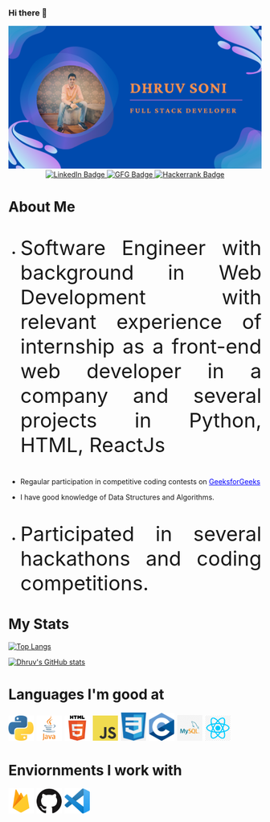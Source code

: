 ### Hi there 👋

<!--
**Dhruv100ni/Dhruv100ni** is a ✨ _special_ ✨ repository because its `README.md` (this file) appears on your GitHub profile.

Here are some ideas to get you started:

- 🔭 I’m currently working on ...
- 🌱 I’m currently learning ...
- 👯 I’m looking to collaborate on ...
- 🤔 I’m looking for help with ...
- 💬 Ask me about ...
- 📫 How to reach me: ...
- 😄 Pronouns: ...
- ⚡ Fun fact: ...
-->

<img src="github-header-image1.png" />

<div align="center" id="badges">
  <a href="https://www.linkedin.com/in/dhruv100ni/">
    <img src="https://img.shields.io/badge/LinkedIn-blue?style=for-the-badge&logo=linkedin&logoColor=white" alt="LinkedIn Badge"/>
  </a>
  
  <a href="https://auth.geeksforgeeks.org/user/dhruvsoni2/practice">
    <img src="https://img.shields.io/badge/GeeksforGeeks-gray?style=for-the-badge&logo=geeksforgeeks&logoColor=35914c" alt="GFG Badge"/>
  </a>
  
  <a href="https://www.hackerrank.com/dhruv100ni">
    <img src="https://img.shields.io/badge/-Hackerrank-2EC866?style=for-the-badge&logo=HackerRank&logoColor=white" alt="Hackerrank Badge"/>
  </a>
  
</div>


# About Me
<ul>
  <li><p style="text-align: justify; font-size: 40px;">Software Engineer with background in Web Development with relevant experience of internship as a front-end web     developer in a company and several projects in Python, HTML, ReactJs</p></li>
  <li><p>Regaular participation in competitive coding contests on <a href="https://auth.geeksforgeeks.org/user/dhruvsoni2/profile" style="color: blue;">GeeksforGeeks</a></p></li>
  <li><p>I have good knowledge of Data Structures and Algorithms.</p></li>
  <li><p style="text-align: justify; font-size: 40px;">Participated in several hackathons and coding competitions.</p></li>
</ul>


# My Stats
[![Top Langs](https://github-readme-stats.vercel.app/api/top-langs/?username=Dhruv100ni&layout=compact)](https://github.com/Dhruv100ni/github-readme-stats)
<br>

<span style="align: text-right">

[![Dhruv's GitHub stats](https://github-readme-stats.vercel.app/api?username=Dhruv100ni&hide=stars&count_private=true&show_icons=true&theme=radical)](https://github.com/Dhruv100ni/github-readme-stats)
</span>
<br>

# Languages I'm good at

<img src="python.png" style="width: 50px; margin-right: 2px;"/>
<img src="java.png" style="width: 50px; margin-right: 2px;"/>
<img src="html.png" style="width: 50px; margin-right: 2px;"/>
<img src="javascript.png" style="width: 50px; margin-right: 2px;"/>
<img src="CSS3.png" style="width: 50px; margin-right: 2px;"/>
<img src="C.png" style="width: 50px; margin-right: 2px;"/>
<img src="SQL.png" style="width: 50px; margin-right: 2px;"/>
<img src="React.png" style="width: 50px; margin-right: 2px;"/>
<br>

# Enviornments I work with

<img src="firebase.png" style="width: 50px; margin-right: 2px;"/>
<img src="github.png" style="width: 50px; margin-right: 2px;"/>
<img src="vscode.png" style="width: 50px; margin-right: 10px;"/>
